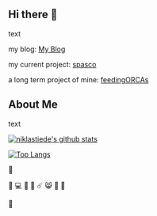 ## Hi there 👋

text

my blog: [My Blog](https://the-coding-lab.com/)


my current project: [spasco](https://github.com/NiklasTiede/spasco)

a long term project of mine: [feedingORCAs](https://github.com/NiklasTiede/feedingORCAs)

## About Me

text

[![niklastiede's github stats](https://github-readme-stats.vercel.app/api?username=niklastiede&count_private=true&show_icons=true&theme=tokyonight)](https://github.com/niklastiede/github-readme-stats)

[![Top Langs](https://github-readme-stats.vercel.app/api/top-langs/?username=niklastiede)](https://github.com/niklastiede/github-readme-stats)

:raccoon:

:elephant:
:computer:
:musical_score:
:ocean:
:comet:
:smile_cat:
:whale:
:cherries:

:watermelon:

<!--
**NiklasTiede/NiklasTiede** is a ✨ _special_ ✨ repository because its `README.md` (this file) appears on your GitHub profile.

Here are some ideas to get you started:

- 🔭 I’m currently working on ...
- 🌱 I’m currently learning ...
- 👯 I’m looking to collaborate on ...
- 🤔 I’m looking for help with ...
- 💬 Ask me about ...
- 📫 How to reach me: ...
- 😄 Pronouns: ...
- ⚡ Fun fact: ...
-->
